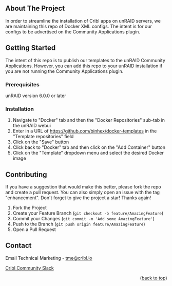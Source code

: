 <a name="readme-top"></a>

## About The Project
In order to streamline the installation of Cribl apps on unRAID servers, we are maintaining this repo of Docker XML configs. The intent is for our configs to be advertised on the Community Applications plugin.

## Getting Started
The intent of this repo is to publish our templates to the unRAID Community Applications. However, you can add this repo to your unRAID installation if you are not running the Community Applications plugin.

### Prerequisites
unRAID version 6.0.0 or later

### Installation
1. Navigate to "Docker" tab and then the "Docker Repositories" sub-tab in the unRAID webui
1. Enter in a URL of https://github.com/binhex/docker-templates in the "Template repositories" field
1. Click on the "Save" button
1. Click back to "Docker" tab and then click on the "Add Container" button
1. Click on the "Template" dropdown menu and select the desired Docker image

<!-- CONTRIBUTING -->
## Contributing
If you have a suggestion that would make this better, please fork the repo and create a pull request. You can also simply open an issue with the tag "enhancement".
Don't forget to give the project a star! Thanks again!

1. Fork the Project
2. Create your Feature Branch (`git checkout -b feature/AmazingFeature`)
3. Commit your Changes (`git commit -m 'Add some AmazingFeature'`)
4. Push to the Branch (`git push origin feature/AmazingFeature`)
5. Open a Pull Request

<!-- CONTACT -->
## Contact
Email Technical Marketing - [tme@cribl.io](mailto:tme@cribl.io)

[Cribl Community Slack](https://cribl-community.slack.com/archives/C01EHRKRZFB)

<p align="right">(<a href="#readme-top">back to top</a>)</p>